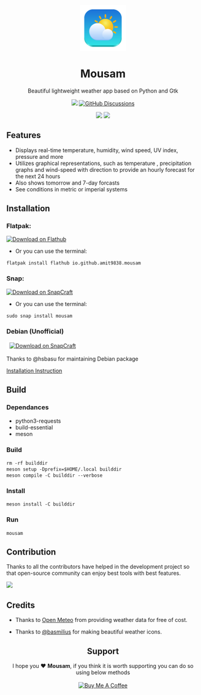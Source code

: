 <div align="center">
<img src="data/icons/hicolor/scalable/apps/io.github.amit9838.mousam.svg?raw=true" width="120">
<h1>Mousam</h1>

<p>Beautiful lightweight weather app based on Python and Gtk</p>


<a href = "https://github.com/amit9838/mousam/releases"><img src="https://img.shields.io/github/v/release/amit9838/mousam?style=flat&label=Latest+Release&color=%234a92ff"></a>
<a href = "https://github.com/amit9838/mousam/discussions"><img alt="GitHub Discussions" src="https://img.shields.io/github/discussions/amit9838/mousam?logo=github&color=orange"></a>
</div>
<div align="center">
<img src="https://raw.githubusercontent.com/amit9838/mousam/master/screenshots/ss5-overcast.png?raw=true#gh-dark-mode-only">
<img src="https://raw.githubusercontent.com/amit9838/mousam/master/screenshots/ss4-light_mode.png?raw=true#gh-light-mode-only">
</div>

## Features
* Displays real-time temperature, humidity, wind speed, UV index, pressure and more
* Utilizes graphical representations, such as temperature , precipitation graphs and wind-speed with direction to provide an hourly forecast for the next 24 hours
* Also shows tomorrow and 7-day forcasts
* See conditions in metric or imperial systems

## Installation

### **Flatpak:**

<a href='https://flathub.org/apps/io.github.amit9838.mousam'><img width='240' alt='Download on Flathub' src='https://dl.flathub.org/assets/badges/flathub-badge-en.png'/></a>

* Or you can use the terminal:
```
flatpak install flathub io.github.amit9838.mousam
```

### **Snap:**

<a href='https://snapcraft.io/mousam'><img width='240' alt='Download on SnapCraft' src='https://github.com/snapcore/snap-store-badges/blob/master/EN/%5BEN%5D-snap-store-black-uneditable.png?raw=true'/></a>

* Or you can use the terminal:

```
sudo snap install mousam
```
### **Debian** (Unofficial)
<a href='https://github.com/amit9838/mousam/discussions/68'><img width='240' alt='Download on SnapCraft' src='https://www.m5hosting.com/wp-content/uploads/2021/07/debian-dedicated-server.jpg' style="border-radius:5px; padding:3px 8px; background-color:white;"></a>

Thanks to @hsbasu for maintaining Debian package

[Installation Instruction](https://github.com/amit9838/mousam/discussions/68)

## Build
### Dependances
* python3-requests
* build-essential
* meson
  
### Build
```
rm -rf builddir
meson setup -Dprefix=$HOME/.local builddir
meson compile -C builddir --verbose
```

### Install
```
meson install -C builddir
```
### Run
```
mousam
```

## Contribution
Thanks to all the contributors have helped in the development project so that open-source community can enjoy best tools with best features.
 

<a href="https://github.com/amit9838/mousam/graphs/contributors">
<img src="https://contrib.rocks/image?repo=amit9838/mousam&columns=10"/>
</a>




## Credits
- Thanks to [Open Meteo](https://open-meteo.com/) from providing weather data for free of cost. 

- Thanks to [@basmilius](https://github.com/basmilius) for making beautiful weather icons.

<div align="center">
 <h2>Support</h2>
I hope you ❤️ <b>Mousam</b>, if you think it is worth supporting you can do so using below methods
<br>
<br>
<a href="https://www.buymeacoffee.com/ami9838" target="_blank"><img src="https://cdn.buymeacoffee.com/buttons/v2/default-yellow.png" alt="Buy Me A Coffee" style="height: 60px !important;width: 217px !important;" >
</a>
</div>
<div align="center">
</div>
